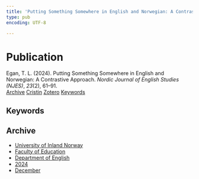 ```yaml
---
title: 'Putting Something Somewhere in English and Norwegian: A Contrastive Approach'
type: pub
encoding: UTF-8

---
```

<h1>Publication</h1>
<article id="csl-bib-container-4233YPS3" class="csl-bib-container">
  <div class="csl-bib-body"> <div class="csl-entry">Egan, T. L. (2024). Putting Something Somewhere in English and Norwegian: A Contrastive Approach. <i>Nordic Journal of English Studies (NJES)</i>, <i>23</i>(2), 61–91.</div> </div>
  <div class="csl-bib-buttons">
    <a href="#taxonomy-article-4233YPS3" alt="archive" class="csl-bib-button">Archive</a>
    <a href="https://app.cristin.no/results/show.jsf?id=2333531" alt="Cristin" class="csl-bib-button">Cristin</a>
    <a href="http://zotero.org/groups/5881554/items/4233YPS3" alt="Zotero" class="csl-bib-button">Zotero</a>
    <a href="#keywords-article-4233YPS3" alt="keywords" class="csl-bib-button">Keywords</a>
  </div>
  <div id="csl-bib-meta-container-4233YPS3"></div>
</article>
<div id="csl-bib-meta-4233YPS3" class="csl-bib-meta">
  <article id="keywords-article-4233YPS3" class="keywords-article">
    <h1>Keywords</h1>
    
  </article>
  <article id="taxonomy-article-4233YPS3" class="taxonomy-article">
    <h1>Archive</h1>
    <ul>
      <li>
        <a href="/en/archive/?key=3DCRN523">University of Inland Norway</a>
      </li>
      <li>
        <a href="/en/archive/?key=WYNZA47F">Faculty of Education</a>
      </li>
      <li>
        <a href="/en/archive/?key=THSB4HN9">Department of English</a>
      </li>
      <li>
        <a href="/en/archive/?key=R6X9LRW4">2024</a>
      </li>
      <li>
        <a href="/en/archive/?key=J2IB67HD">December</a>
      </li>
    </ul>
  </article>
</div>
